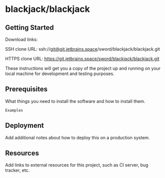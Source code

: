# blackjack/blackjack

## Getting Started

Download links:

SSH clone URL: ssh://git@git.jetbrains.space/sword/blackjack/blackjack.git

HTTPS clone URL: https://git.jetbrains.space/sword/blackjack/blackjack.git

These instructions will get you a copy of the project up and running on your local machine for development and testing purposes.

## Prerequisites

What things you need to install the software and how to install them.

```
Examples
```

## Deployment

Add additional notes about how to deploy this on a production system.

## Resources

Add links to external resources for this project, such as CI server, bug tracker, etc.
